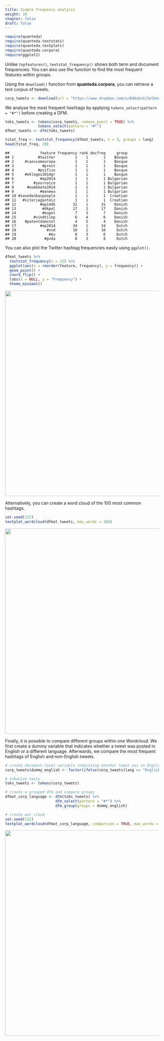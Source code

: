 ```yaml
---
title: Simple frequency analysis
weight: 10
chapter: false
draft: false
---
```



```r
require(quanteda)
require(quanteda.textstats)
require(quanteda.textplots)
require(quanteda.corpora)
require(ggplot2)
```

Unlike `topfeatures()`, `textstat_frequency()` shows both term and document frequencies. You can also use the function to find the most frequent features within groups.

Using the `download()` function from **quanteda.corpora**, you can retrieve a text corpus of tweets.


```r
corp_tweets <- download(url = "https://www.dropbox.com/s/846skn1i5elbnd2/data_corpus_sampletweets.rds?dl=1")
```



We analyse the most frequent hashtags by applying `tokens_select(pattern = "#*")` before creating a DFM.


```r
toks_tweets <- tokens(corp_tweets, remove_punct = TRUE) %>% 
               tokens_select(pattern = "#*")
dfmat_tweets <- dfm(toks_tweets)

tstat_freq <- textstat_frequency(dfmat_tweets, n = 5, groups = lang)
head(tstat_freq, 20)
```

```
##              feature frequency rank docfreq     group
## 1           #twitter         1    1       1    Basque
## 2     #canviemeuropa         1    1       1    Basque
## 3             #prest         1    1       1    Basque
## 4           #psifizo         1    1       1    Basque
## 5     #ekloges2014gr         1    1       1    Basque
## 6            #ep2014         1    1       1 Bulgarian
## 7         #yourvoice         1    1       1 Bulgarian
## 8      #eudebate2014         1    1       1 Bulgarian
## 9            #велико         1    1       1 Bulgarian
## 10 #savedonbaspeople         1    1       1  Croatian
## 11   #vitoriagasteiz         1    1       1  Croatian
## 12           #ep14dk        31    1      31    Danish
## 13            #dkpol        17    2      17    Danish
## 14            #eupol         7    3       7    Danish
## 15        #vindtilep         6    4       6    Danish
## 16    #patentdomstol         4    5       4    Danish
## 17           #ep2014        34    1      34     Dutch
## 18              #vvd        10    2      10     Dutch
## 19               #eu         8    3       6     Dutch
## 20             #pvda         8    3       8     Dutch
```

You can also plot the Twitter hashtag frequencies easily using `ggplot()`.


```r
dfmat_tweets %>% 
  textstat_frequency(n = 15) %>% 
  ggplot(aes(x = reorder(feature, frequency), y = frequency)) +
  geom_point() +
  coord_flip() +
  labs(x = NULL, y = "Frequency") +
  theme_minimal()
```

<img src="/statistical-analysis/frequency_files/figure-html/unnamed-chunk-5-1.png" width="672" />

Alternatively, you can create a word cloud of the  100 most common hashtags.


```r
set.seed(132)
textplot_wordcloud(dfmat_tweets, max_words = 100)
```

<img src="/statistical-analysis/frequency_files/figure-html/unnamed-chunk-6-1.png" width="672" />

Finally, it is possible to compare different groups within one Wordcloud. We first create a dummy variable that indicates whether a tweet was posted in English or a different language. Afterwards, we compare the most frequent hashtags of English and non-English tweets.


```r
# create document-level variable indicating whether tweet was in English or other language
corp_tweets$dummy_english <- factor(ifelse(corp_tweets$lang == "English", "English", "Not English"))

# tokenize texts
toks_tweets <- tokens(corp_tweets)

# create a grouped dfm and compare groups
dfmat_corp_language <- dfm(toks_tweets) %>% 
                       dfm_select(pattern = "#*") %>% 
                       dfm_group(groups = dummy_english)

# create wor cloud
set.seed(132)
textplot_wordcloud(dfmat_corp_language, comparison = TRUE, max_words = 200)
```

<img src="/statistical-analysis/frequency_files/figure-html/unnamed-chunk-7-1.png" width="672" />

